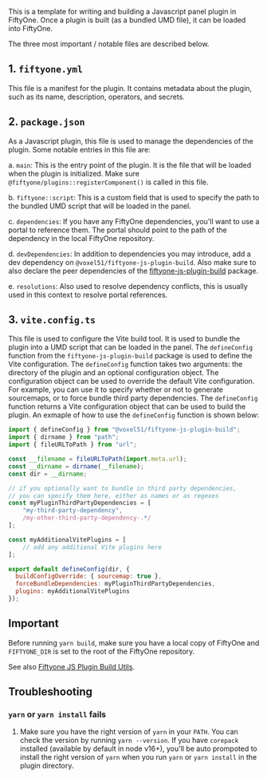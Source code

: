 This is a template for writing and building a Javascript panel plugin in FiftyOne. Once a plugin is built (as a bundled UMD file), it can be loaded into FiftyOne.

The three most important / notable files are described below.

## 1. `fiftyone.yml`

This file is a manifest for the plugin. It contains metadata about the plugin, such as its name, description, operators, and secrets.

## 2. `package.json`

As a Javascript plugin, this file is used to manage the dependencies of the plugin. Some notable entries in this file are:

a. `main`: This is the entry point of the plugin. It is the file that will be loaded when the plugin is initialized. Make sure `@fiftyone/plugins::registerComponent()` is called in this file.

b. `fiftyone::script`: This is a custom field that is used to specify the path to the bundled UMD script that will be loaded in the panel.

c. `dependencies`: If you have any FiftyOne dependencies, you'll want to use a portal to reference them. The portal should point to the path of the dependency in the local FiftyOne repository.

d. `devDependencies`: In addition to dependencies you may introduce, add a dev dependency on `@voxel51/fiftyone-js-plugin-build`. Also make sure to also declare the peer dependencies of the [fiftyone-js-plugin-build](https://github.com/voxel51/fiftyone-js-plugin-build) package.

e. `resolutions`: Also used to resolve dependency conflicts, this is usually used in this context to resolve portal references.

## 3. `vite.config.ts`

This file is used to configure the Vite build tool. It is used to bundle the plugin into a UMD script that can be loaded in the panel. The `defineConfig` function from the `fiftyone-js-plugin-build` package is used to define the Vite configuration. The `defineConfig` function takes two arguments: the directory of the plugin and an optional configuration object. The configuration object can be used to override the default Vite configuration. For example, you can use it to specify whether or not to generate sourcemaps, or to force bundle third party dependencies. The `defineConfig` function returns a Vite configuration object that can be used to build the plugin. An exmaple of how to use the `defineConfig` function is shown below:

```js
import { defineConfig } from "@voxel51/fiftyone-js-plugin-build";
import { dirname } from "path";
import { fileURLToPath } from "url";

const __filename = fileURLToPath(import.meta.url);
const __dirname = dirname(__filename);
const dir = __dirname;

// if you optionally want to bundle in third party dependencies,
// you can specify them here, either as names or as regexes
const myPluginThirdPartyDependencies = [
    "my-third-party-dependency",
    /my-other-third-party-dependency-.*/
];

const myAdditionalVitePlugins = [
    // add any additional Vite plugins here
];

export default defineConfig(dir, {
  buildConfigOverride: { sourcemap: true },
  forceBundleDependencies: myPluginThirdPartyDependencies,
  plugins: myAdditionalVitePlugins
});
```

## Important

Before running `yarn build`, make sure you have a local copy of FiftyOne and `FIFTYONE_DIR` is set to the root of the FiftyOne repository.

See also [Fiftyone JS Plugin Build Utils](https://github.com/voxel51/fiftyone-js-plugin-build).

## Troubleshooting

### `yarn` or `yarn install` fails

1. Make sure you have the right version of `yarn` in your `PATH`. You can check the version by running `yarn --version`. If you have `corepack` installed (available by default in node v16+), you'll be auto prompoted to install the right version of `yarn` when you run `yarn` or `yarn install` in the plugin directory.